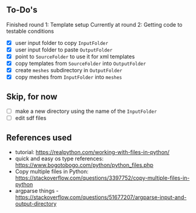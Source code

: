 ## To-Do's

Finished round 1: Template setup
Currently at round 2: Getting code to testable conditions

- [x] user input folder to copy `InputFolder`
- [x] user input folder to paste `OutputFolder`
- [x] point to `SourceFolder` to use it for xml templates
- [x] copy templates from `SourceFolder` into `OutputFolder`
- [x] create `meshes` subdirectory in `OutputFolder`
- [x] copy meshes from `InputFolder` into `meshes`

## Skip, for now
- [ ] make a new directory using the name of the `InputFolder`
- [ ] edit sdf files

## References used
- tutorial: https://realpython.com/working-with-files-in-python/
- quick and easy os type references: https://www.bogotobogo.com/python/python_files.php
- Copy multiple files in Python: https://stackoverflow.com/questions/3397752/copy-multiple-files-in-python
- argparse things - https://stackoverflow.com/questions/51677207/argparse-input-and-output-directory